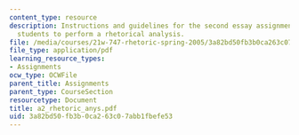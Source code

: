 ```yaml
---
content_type: resource
description: Instructions and guidelines for the second essay assignment, which asks
  students to perform a rhetorical analysis.
file: /media/courses/21w-747-rhetoric-spring-2005/3a82bd50fb3b0ca263c07abb1fbefe53_a2_rhetoric_anys.pdf
file_type: application/pdf
learning_resource_types:
- Assignments
ocw_type: OCWFile
parent_title: Assignments
parent_type: CourseSection
resourcetype: Document
title: a2_rhetoric_anys.pdf
uid: 3a82bd50-fb3b-0ca2-63c0-7abb1fbefe53
---
```

